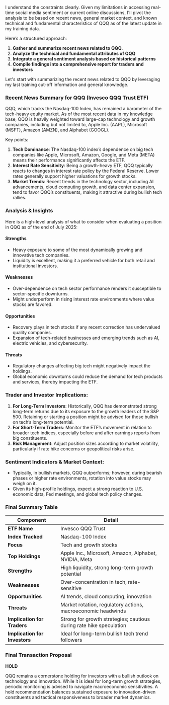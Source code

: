 I understand the constraints clearly. Given my limitations in accessing real-time social media sentiment or current online discussions, I'll pivot the analysis to be based on recent news, general market context, and known technical and fundamental characteristics of QQQ as of the latest update in my training data.

Here’s a structured approach:

1. **Gather and summarize recent news related to QQQ.**
2. **Analyze the technical and fundamental attributes of QQQ**
3. **Integrate a general sentiment analysis based on historical patterns**
4. **Compile findings into a comprehensive report for traders and investors**

Let's start with summarizing the recent news related to QQQ by leveraging my last training cut-off information and general knowledge.

### Recent News Summary for QQQ (Invesco QQQ Trust ETF)

QQQ, which tracks the Nasdaq-100 Index, has remained a barometer of the tech-heavy equity market. As of the most recent data in my knowledge base, QQQ is heavily weighted toward large-cap technology and growth companies, including but not limited to, Apple Inc. (AAPL), Microsoft (MSFT), Amazon (AMZN), and Alphabet (GOOGL).

Key points:
1. **Tech Dominance**: The Nasdaq-100 index’s dependence on big tech companies like Apple, Microsoft, Amazon, Google, and Meta (META) means their performance significantly affects the ETF.
2. **Interest Rate Sensitivity**: Being a growth-heavy ETF, QQQ typically reacts to changes in interest rate policy by the Federal Reserve. Lower rates generally support higher valuations for growth stocks.
3. **Market Trends**: Recent trends in the technology sector, including AI advancements, cloud computing growth, and data center expansion, tend to favor QQQ’s constituents, making it attractive during bullish tech rallies.

### Analysis & Insights
Here is a high-level analysis of what to consider when evaluating a position in QQQ as of the end of July 2025:

#### Strengths
- Heavy exposure to some of the most dynamically growing and innovative tech companies.
- Liquidity is excellent, making it a preferred vehicle for both retail and institutional investors.

#### Weaknesses
- Over-dependence on tech sector performance renders it susceptible to sector-specific downturns.
- Might underperform in rising interest rate environments where value stocks are favored.

#### Opportunities
- Recovery plays in tech stocks if any recent correction has undervalued quality companies.
- Expansion of tech-related businesses and emerging trends such as AI, electric vehicles, and cybersecurity.

#### Threats
- Regulatory changes affecting big tech might negatively impact the holdings.
- Global economic downturns could reduce the demand for tech products and services, thereby impacting the ETF.

### Trader and Investor Implications:
1. **For Long-Term Investors**: Historically, QQQ has demonstrated strong long-term returns due to its exposure to the growth leaders of the S&P 500. Retaining or starting a position might be advised for those bullish on tech’s long-term potential.
2. **For Short-Term Traders**: Monitor the ETF’s movement in relation to broader tech indices, especially before and after earnings reports from big constituents.
3. **Risk Management**: Adjust position sizes according to market volatility, particularly if rate hike concerns or geopolitical risks arise.

### Sentiment Indicators & Market Context:
- Typically, in bullish markets, QQQ outperforms; however, during bearish phases or higher rate environments, rotation into value stocks may weigh on it.
- Given its high-profile holdings, expect a strong reaction to U.S. economic data, Fed meetings, and global tech policy changes.

### Final Summary Table

| Component                   | Detail                                                                                     |
|-----------------------------|--------------------------------------------------------------------------------------------|
| **ETF Name**                | Invesco QQQ Trust                                                                          |
| **Index Tracked**           | Nasdaq-100 Index                                                                           |
| **Focus**                   | Tech and growth stocks                                                                     |
| **Top Holdings**            | Apple Inc., Microsoft, Amazon, Alphabet, NVIDIA, Meta                                      |
| **Strengths**               | High liquidity, strong long-term growth potential                                          |
| **Weaknesses**              | Over-concentration in tech, rate-sensitive                                               |
| **Opportunities**           | AI trends, cloud computing, innovation                                                     |
| **Threats**                 | Market rotation, regulatory actions, macroeconomic headwinds                               |
| **Implication for Traders** | Strong for growth strategies; cautious during rate hike speculation                        |
| **Implication for Investors**| Ideal for long-term bullish tech trend followers                                           |

### Final Transaction Proposal
**HOLD**

QQQ remains a cornerstone holding for investors with a bullish outlook on technology and innovation. While it is ideal for long-term growth strategies, periodic monitoring is advised to navigate macroeconomic sensitivities. A hold recommendation balances sustained exposure to innovation-driven constituents and tactical responsiveness to broader market dynamics.